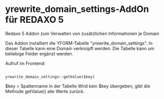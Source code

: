 # yrewrite_domain_settings-AddOn für REDAXO 5

Redaxo 5 Addon zum Verwalten von zusätzlichen Informationen je Domain

Das Addon installiert die YFORM-Tabelle "yrewrite_domain_settings". 
In dieser Tabelle kann eine Domain verknüpft werden. 
Die Tabelle kann um beliebige Felder ergänzt werden.

Aufruf im Frontend: 

<code>
yrewrite_domain_settings::getValue($key)
</code>

$key = Spaltenname in der Tabelle
Wird kein $key übergeben, gibt die Methode getValue() alle Werte zurück.